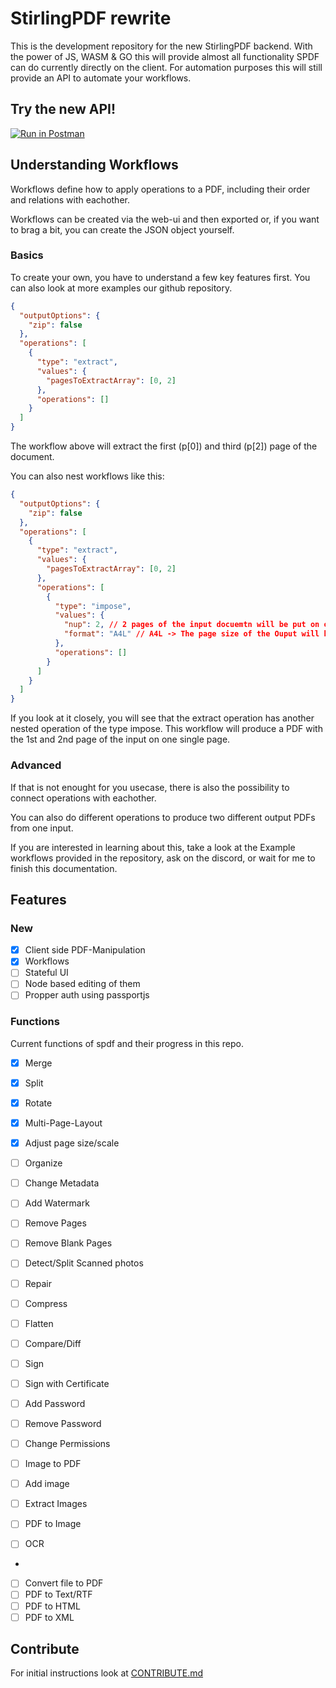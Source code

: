 # StirlingPDF rewrite

This is the development repository for the new StirlingPDF backend. With the power of JS, WASM & GO this will provide almost all functionality SPDF can do currently directly on the client. For automation purposes this will still provide an API to automate your workflows.

## Try the new API!

[![Run in Postman](https://run.pstmn.io/button.svg)](https://documenter.getpostman.com/view/30633786/2s9YRB1Wto)

## Understanding Workflows

Workflows define how to apply operations to a PDF, including their order and relations with eachother.

Workflows can be created via the web-ui and then exported or, if you want to brag a bit, you can create the JSON object yourself.

### Basics

To create your own, you have to understand a few key features first. You can also look at more examples our github repository.

``` json
{
  "outputOptions": {
    "zip": false
  },
  "operations": [
    {
      "type": "extract",
      "values": {
        "pagesToExtractArray": [0, 2]
      },
      "operations": []
    }
  ]
}
```

The workflow above will extract the first (p\[0\]) and third (p\[2\]) page of the document.

You can also nest workflows like this:

``` json
{
  "outputOptions": {
    "zip": false
  },
  "operations": [
    {
      "type": "extract",
      "values": {
        "pagesToExtractArray": [0, 2]
      },
      "operations": [
        {
          "type": "impose",
          "values": {
            "nup": 2, // 2 pages of the input docuemtn will be put on one page of the output document.
            "format": "A4L" // A4L -> The page size of the Ouput will be an A4 in Landscape. You can also use other paper formats and "P" for portrait output. 
          },
          "operations": []
        }
      ]
    }
  ]
}
```

If you look at it closely, you will see that the extract operation has another nested operation of the type impose. This workflow will produce a PDF with the 1st and 2nd page of the input on one single page.

### Advanced

If that is not enought for you usecase, there is also the possibility to connect operations with eachother.

You can also do different operations to produce two different output PDFs from one input.

If you are interested in learning about this, take a look at the Example workflows provided in the repository, ask on the discord, or wait for me to finish this documentation.

## Features

### New

- [x] Client side PDF-Manipulation
- [x] Workflows
- [ ] Stateful UI
- [ ] Node based editing of them
- [ ] Propper auth using passportjs

### Functions

Current functions of spdf and their progress in this repo.

- [x] Merge
- [x] Split
- [x] Rotate
- [x] Multi-Page-Layout
- [x] Adjust page size/scale
- [ ] Organize
- [ ] Change Metadata
- [ ] Add Watermark

- [ ] Remove Pages
- [ ] Remove Blank Pages
- [ ] Detect/Split Scanned photos

- [ ] Repair
- [ ] Compress
- [ ] Flatten
- [ ] Compare/Diff

- [ ] Sign
- [ ] Sign with Certificate
- [ ] Add Password
- [ ] Remove Password
- [ ] Change Permissions

- [ ] Image to PDF
- [ ] Add image
- [ ] Extract Images
- [ ] PDF to Image
- [ ] OCR
- 
- [ ] Convert file to PDF
- [ ] PDF to Text/RTF
- [ ] PDF to HTML
- [ ] PDF to XML

## Contribute

For initial instructions look at [CONTRIBUTE.md](./CONTRIBUTE.md)